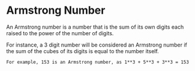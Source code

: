 # Armstrong Number
An Armstrong number is a number that is the sum of its own digits each raised to the power of the number of digits.

For instance, a 3 digit number will be considered an Armstrong number if the sum of the cubes of its digits is equal to the number itself. 

```
For example, 153 is an Armstrong number, as 1**3 + 5**3 + 3**3 = 153
```

